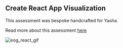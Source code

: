 ## Create React App Visualization

This assessment was bespoke handcrafted for Yasha.

Read more about this assessment [here](https://react.eogresources.com)


<img src="../eog_react" alt="eog_react_gif"> 
